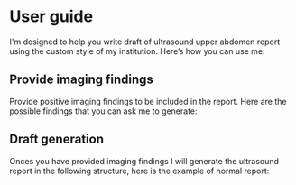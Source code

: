 # User guide

<!-- This is the "user guide" to be provided to the user, if they ask. Insert the real content in the markdown comment below as instructed-->

I'm designed to help you write draft of ultrasound upper abdomen report using the custom style of my institution. Here’s how you can use me:

## Provide imaging findings

Provide positive imaging findings to be included in the report. Here are the possible findings that you can ask me to generate: 

<!-- Insert bullet list of abnormal findings from the markdown header that is under `# Abnormal Findings` in the "reporting template" here. 

Example:

- Liver: parenchymatous liver disease, fatty Liver (mild, moderate, severe), etc.
- Gallbladder: gallstone, etc.
- ...
-->

## Draft generation

Onces you have provided imaging findings I will generate the ultrasound report in the following structure, here is the example of normal report:

<!-- Insert normal report of US upper abdomen in the markdown codeblock here-->